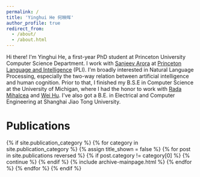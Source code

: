 ```yaml
---
permalink: /
title: 'Yinghui He 何映晖'
author_profile: true
redirect_from:
  - /about/
  - /about.html
---
```


Hi there! I'm Yinghui He, a first-year PhD student at Princeton University Computer Science Department. I work with [Sanjeev Arora](https://www.cs.princeton.edu/~arora/) at [Princeton Language and Intelligence](https://pli.princeton.edu/) (PLI). I'm broadly interested in Natural Language Processing, especially the two-way relation between artificial intelligence and human cognition. Prior to that, I finished my B.S.E in Computer Science at the University of Michigan, where I had the honor to work with [Rada Mihalcea](https://web.eecs.umich.edu/~mihalcea/) and [Wei Hu](https://weihu.me/). I've also got a B.E. in Electrical and Computer Engineering at Shanghai Jiao Tong University.

# Publications
{% if site.publication_category %}
  {% for category in site.publication_category  %}
    {% assign title_shown = false %}
    {% for post in site.publications reversed %}
      {% if post.category != category[0] %}
        {% continue %}
      {% endif %}
      {% include archive-mainpage.html %}
    {% endfor %}
  {% endfor %}
{% endif %}